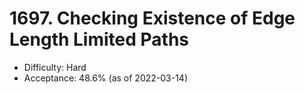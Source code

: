 # 1697. Checking Existence of Edge Length Limited Paths
- Difficulty: Hard
- Acceptance: 48.6% (as of 2022-03-14)
